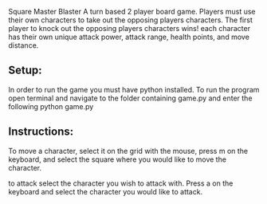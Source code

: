 Square Master Blaster 
A turn based 2 player board game.
Players must use their own characters to take out the opposing players characters.
The first player to knock out the opposing players characters wins!
each character has their own unique attack power, attack range, health points,
and move distance. 

Setup:
------

In order to run the game you must have python installed. 
To run the program open terminal and navigate to the folder containing game.py
and enter the following
python game.py

Instructions:
-------------

To move a character, select it on the grid with the mouse, press m on the keyboard, and select the square where 
you would like to move the character. 

to attack select the character you wish to attack with. Press a on the keyboard and select the character you
would like to attack. 
